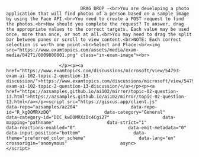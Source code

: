 <p class="card-text">
							
								DRAG DROP -<br>You are developing a photo application that will find photos of a person based on a sample image by using the Face API.<br>You need to create a POST request to find the photos.<br>How should you complete the request? To answer, drag the appropriate values to the correct targets. Each value may be used once, more than once, or not at all.<br>You may need to drag the split bar between panes or scroll to view content.<br>NOTE: Each correct selection is worth one point.<br>Select and Place:<br><img src="https://www.examtopics.com/assets/media/exam-media/04271/0009800001.png" class="in-exam-image"><br>
							
						</p><p><a href="https://www.examtopics.com/discussions/microsoft/view/54793-exam-ai-102-topic-2-question-13-discussion/">https://www.examtopics.com/discussions/microsoft/view/54793-exam-ai-102-topic-2-question-13-discussion/</a></p><p><a href="https://azsamples.github.io/ai102/mirror/topic-02-question-13.html">https://azsamples.github.io/ai102/mirror/topic-02-question-13.html</a></p><script src="https://giscus.app/client.js"                    data-repo="azsamples/az204"                    data-repo-id="R_kgDOMRXzDQ"                    data-category="General"                    data-category-id="DIC_kwDOMRXzDc4Cgi27"                    data-mapping="pathname"                    data-strict="1"                    data-reactions-enabled="0"                    data-emit-metadata="0"                    data-input-position="bottom"                    data-theme="preferred_color_scheme"                    data-lang="en"                    crossorigin="anonymous"                    async>                    </script>